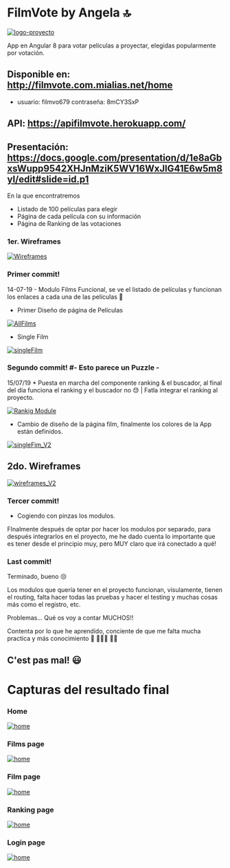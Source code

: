 # FilmVote by Angela 🔝

[![logo-proyecto](https://imgur.com/bbISOvd.jpg)](https://imgur.com/bbISOvd.jpg)

App en Angular 8 para votar películas a proyectar, elegidas popularmente por votación.

## Disponible en: http://filmvote.com.mialias.net/home
  * usuario: filmvo679 contraseña: 8mCY3SxP  
## API: https://apifilmvote.herokuapp.com/
## Presentación: https://docs.google.com/presentation/d/1e8aGbxsWupp9542XHJnMziK5WV16WxJlG41E6w5m8yI/edit#slide=id.p1


En la que encontratremos

  - Listado de 100 películas para elegir
  - Página de cada película con su información
  - Página de Ranking de las votaciones

### 1er. Wireframes

[![Wireframes](https://imgur.com/oXs9Zka.jpg)](https://imgur.com/oXs9Zka.jpg)

### Primer commit!

  14-07-19 - Modulo Films Funcional, se ve el listado de películas y funcionan los enlaces a cada una de las películas 🙂 

* Primer Diseño de página de Películas

[![AllFilms](https://imgur.com/0VEwWzs.jpg)](https://imgur.com/0VEwWzs.jpg)

* Single Film

[![singleFilm](https://imgur.com/bbkFpJe.jpg)](https://imgur.com/bbkFpJe.jpg)

### Segundo commit! #- Esto parece un Puzzle -

15/07/19 * Puesta en marcha del componente ranking & el buscador, al final del día funciona el ranking y el buscador no 😓 | Fatla integrar el ranking al proyecto.

[![Rankig Module](https://imgur.com/KWCpUyn.jpg)](https://imgur.com/KWCpUyn.jpg)

* Cambio de diseño de la página film, finalmente los colores de la App están definidos.

[![singleFim_V2](https://imgur.com/5PqDZnt.jpg)](https://imgur.com/5PqDZnt.jpg)

## 2do. Wireframes

[![wireframes_V2](https://imgur.com/AdDkjGj.jpg)](https://imgur.com/AdDkjGj.jpg)

### Tercer commit!

* Cogiendo con pinzas los modulos.

FInalmente después de optar por hacer los modulos por separado, para después integrarlos en el proyecto, me he dado cuenta lo importante que es tener desde el principio muy, pero MUY claro que irá conectado a qué!

### Last commit!

Terminado, bueno 😒

Los modulos que quería tener en el proyecto funcionan, visulamente, tienen el routing, falta hacer todas las pruebas y hacer el testing y muchas cosas más como el registro, etc.

Problemas... Qué os voy a contar MUCHOS!!

Contenta por lo que he aprendido, conciente de que me falta mucha practica y más conocimiento 💪 👩🏼‍💻 👯‍♀️

## C'est pas mal! 😃

# Capturas del resultado final

### Home

[![home](https://imgur.com/CkuAkGv.jpg)](https://imgur.com/CkuAkGv.jpg)

### Films page

[![home](https://imgur.com/kwZyAxe.jpg)](https://imgur.com/kwZyAxe.jpg)

### Film page

[![home](https://imgur.com/wOaMRA0.jpg)](https://imgur.com/wOaMRA0.jpg)

### Ranking page

[![home](https://imgur.com/t4mtllF.jpg)](https://imgur.com/t4mtllF.jpg)

### Login page

[![home](https://imgur.com/M3MiECs.jpg)](https://imgur.com/M3MiECs.jpg)





